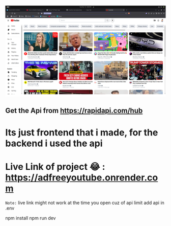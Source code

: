 ![alt text](image.png)
## Get the Api from https://rapidapi.com/hub

# Its just frontend that i made, for the backend i used the api
# Live Link of project 😂 : https://adfreeyoutube.onrender.com

`Note:`
live link might not work at the time you open cuz of api limit
add api in .env 

npm install
npm run dev
